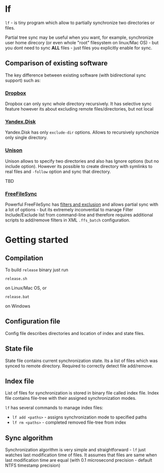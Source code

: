 # lf

`lf` - is tiny program which allow to partially synchronize two directories or files.

Partial tree sync may be useful when you want, for example, synchronize user home direcory (or even whole "root" filesystem on linux/Mac OS) - but you dont need to sync **ALL** files - just files you explicitly enable for sync. 

## Comparison of existing software

The key difference between existing software (with bidirectional sync support) such as:

### [Dropbox](https://www.dropbox.com/)

Dropbox can only sync whole directory recursively. 
It has selective sync feature however its about excluding remote files/directories, but not local 

### [Yandex.Disk](https://disk.yandex.ru/)

Yandex.Disk has only `exclude-dir` options. Allows to recursively synchonize only single directory.

### [Unison](https://www.cis.upenn.edu/~bcpierce/unison/) 

Unison allows to specify two directories and also has Ignore options (but no include option). However its possible to create directory with symlinks to real files and `-follow` option and sync that directory. 

TBD

### [FreeFileSync](https://freefilesync.org/) 

Powerful FreeFileSync has [filters and exclusion](https://freefilesync.org/manual.php?topic=exclude-files) and allows partial sync with a lot of options - but its extremely inconvential to manage Filter Include/Exclude list from command-line and therefore requires additional scripts to add/remove filters in XML `.ffs_batch` configuration.

# Getting started

## Compilation

To build `release` binary just run 

    release.sh

on Linux/Mac OS, or

    release.bat

on Windows

## Configuration file

Config file describes directories and location of index and state files.

## State file

State file contains current synchronization state.
Its a list of files which was synced to remote directory. 
Required to correctly detect file add/remove.

## Index file

List of files for synchronization is stored in binary file called index file. Index file contains file-tree with their assigned synchronization modes.

`lf` has several commands to manage index files:

- `lf add <paths>` - assigns synchronization mode to specified paths
- `lf rm <paths>` - completed removed file-tree from index

## Sync algorithm

Synchronization algorithm is very simple and straightforward - `lf`  just watches last modification time of files. It assumes that files are same when last modification time are equal (with 0.1 microsecond precision - default NTFS timestamp precision) 